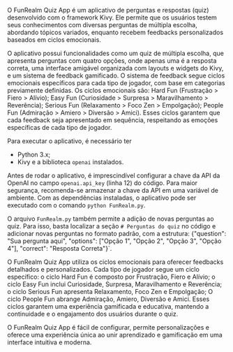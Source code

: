 O FunRealm Quiz App é um aplicativo de perguntas e respostas (quiz) desenvolvido com o framework Kivy. Ele permite que os usuários testem seus conhecimentos com diversas perguntas de múltipla escolha, abordando tópicos variados, enquanto recebem feedbacks personalizados baseados em ciclos emocionais.

O aplicativo possui funcionalidades como um quiz de múltipla escolha, que apresenta perguntas com quatro opções, onde apenas uma é a resposta correta, uma interface amigável organizada com layouts e widgets do Kivy, e um sistema de feedback gamificado. O sistema de feedback segue ciclos emocionais específicos para cada tipo de jogador, com base em categorias previamente definidas. Os ciclos emocionais são: 
Hard Fun (Frustração > Fiero > Alívio);
Easy Fun (Curiosidade > Surpresa > Maravilhamento > Reverência);
Serious Fun (Relaxamento > Foco Zen > Empolgação);
People Fun (Admiração > Amiero > Diversão > Amici).
Esses ciclos garantem que cada feedback seja apresentado em sequência, respeitando as emoções específicas de cada tipo de jogador.

Para executar o aplicativo, é necessário ter 
- Python 3.x;
- Kivy e a biblioteca `openai` instalados. 

Antes de rodar o aplicativo, é imprescindível configurar a chave da API da OpenAI no campo `openai.api_key` (linha 12) do código. Para maior segurança, recomenda-se armazenar a chave da API em uma variável de ambiente. Com as dependências instaladas, o aplicativo pode ser executado com o comando `python FunRealm.py`.

O arquivo `FunRealm.py` também permite a adição de novas perguntas ao quiz. Para isso, basta localizar a seção `# Perguntas do quiz` no código e adicionar novas perguntas no formato padrão, com a estrutura:
{"question": "Sua pergunta aqui", "options": ["Opção 1", "Opção 2", "Opção 3", "Opção 4"], "correct": "Resposta Correta"}`. 

O FunRealm Quiz App utiliza os ciclos emocionais para oferecer feedbacks detalhados e personalizados. Cada tipo de jogador segue um ciclo específico: 
o ciclo Hard Fun é composto por Frustração, Fiero e Alívio; 
o ciclo Easy Fun inclui Curiosidade, Surpresa, Maravilhamento e Reverência; 
o ciclo Serious Fun apresenta Relaxamento, Foco Zen e Empolgação; 
O ciclo People Fun abrange Admiração, Amiero, Diversão e Amici. 
Esses ciclos garantem uma experiência gamificada e educativa, mantendo a continuidade e o engajamento dos usuários durante o quiz.

O FunRealm Quiz App é fácil de configurar, permite personalizações e oferece uma experiência única ao unir aprendizado e gamificação em uma interface intuitiva e moderna.
